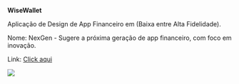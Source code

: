 **WiseWallet**

Aplicação de Design de App Financeiro em (Baixa entre Alta Fidelidade).

Nome: NexGen - Sugere a próxima geração de app financeiro, com foco em inovação.

Link: <a href = "https://www.figma.com/design/4P1B7sKxRjtae36mHVRShy/AppFinanceiro---Proa?node-id=0-1&t=pRdvkos4bKA1PrBh-1" target="_blank">Click aqui</a>

<img src = "https://github.com/user-attachments/assets/fe185564-abf6-4609-96c9-d63f9c3c613c">
